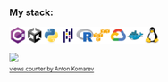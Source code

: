 ### My stack:
<p align="left"> <a href="https://github.com/MichalMSlusarski"> <img src="https://github.com/devicons/devicon/blob/master/icons/csharp/csharp-original.svg" alt="csharp" width="30" height="30"
<p align="left"> <img src="https://github.com/devicons/devicon/blob/master/icons/unity/unity-original.svg" alt="unity" width="30" height="30"/
<p align="left"> <img src="https://github.com/devicons/devicon/blob/master/icons/python/python-original.svg" alt="python" width="30" height="30"/
<p align="left"> <img src="https://github.com/devicons/devicon/blob/master/icons/pandas/pandas-original.svg" alt="pandas" width="30" height="30"/
<p align="left"> <img src="https://github.com/devicons/devicon/blob/master/icons/r/r-original.svg" alt="R" width="30" height="30"/
<p align="left"> <img src="https://github.com/devicons/devicon/blob/master/icons/amazonwebservices/amazonwebservices-original.svg" alt="aws" width="30" height="30"/
<p align="left"> <img src="https://github.com/devicons/devicon/blob/master/icons/googlecloud/googlecloud-original.svg" alt="gc" width="30" height="30"/
<p align="left"> <img src="https://github.com/devicons/devicon/blob/master/icons/docker/docker-original.svg" alt="docker" width="30" height="30"/
<p align="left"> <img src="https://github.com/devicons/devicon/blob/master/icons/linux/linux-original.svg" alt="gc" width="30" height="30"/>

 
![](https://komarev.com/ghpvc/?username=MichalMSlusarski&color=yellow) </br>
<sub><sup>views counter by Anton Komarev</sup></sub>
